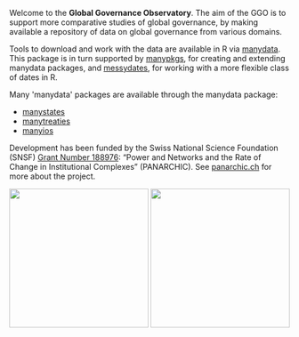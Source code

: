 Welcome to the **Global Governance Observatory**.
The aim of the GGO is to support more comparative studies of global governance,
by making available a repository of data on global governance from various domains.

Tools to download and work with the data are available in R via [manydata](https://github.com/globalgov/manydata).
This package is in turn supported by [manypkgs](https://github.com/globalgov/manypkgs), for creating and extending manydata packages,
and [messydates](https://github.com/globalgov/messydates), for working with a more flexible class of dates in R.

Many 'manydata' packages are available through the manydata package:
- [manystates](https://github.com/globalgov/manystates)
- [manytreaties](https://github.com/globalgov/manytreaties)
- [manyios](https://github.com/globalgov/manyios)

Development has been funded by the Swiss National Science Foundation (SNSF) [Grant Number 188976](https://data.snf.ch/grants/grant/188976): “Power and Networks and the Rate of Change in Institutional Complexes” (PANARCHIC).
See [panarchic.ch](https://panarchic.ch/) for more about the project.

<img src="https://github.com/globalgov/.github/assets/5595229/573ab89f-a389-4d9b-a021-04217b3d83a9" width="250" />
<img src="https://github.com/globalgov/.github/assets/5595229/a3c053a4-fe62-40d3-bbe6-f9ea7764a65a" width="250" />
